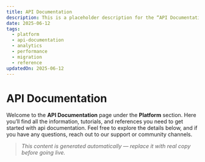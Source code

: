 ```yaml
---
title: API Documentation
description: This is a placeholder description for the “API Documentation” page, giving readers a quick overview of what they can expect to find here.
date: 2025-06-12
tags:
  - platform
  - api-documentation
  - analytics
  - performance
  - migration
  - reference
updatedOn: 2025-06-12
---
```

# API Documentation

Welcome to the **API Documentation** page under the **Platform** section. Here you’ll find all the information, tutorials, and references you need to get started with api documentation. Feel free to explore the details below, and if you have any questions, reach out to our support or community channels.

> _This content is generated automatically — replace it with real copy before going live._ 
